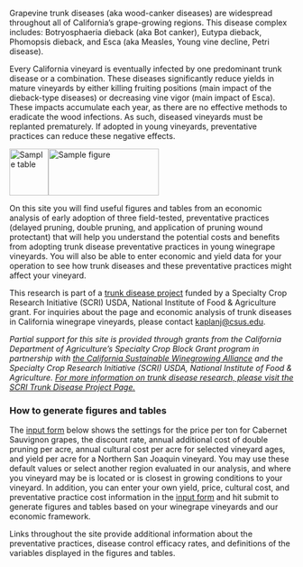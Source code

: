 Grapevine trunk diseases (aka wood-canker diseases) are widespread throughout all of California’s grape-growing regions. This disease complex includes: Botryosphaeria dieback (aka Bot canker), Eutypa dieback, Phomopsis dieback, and Esca (aka Measles, Young vine decline, Petri disease).  
 
 Every California vineyard is eventually infected by one predominant trunk disease or a combination. These diseases significantly reduce yields in mature vineyards by either killing fruiting positions (main impact of the dieback-type diseases) or decreasing vine vigor (main impact of Esca). These impacts accumulate each year, as there are no effective methods to eradicate the wood infections. As such, diseased vineyards must be replanted prematurely. If adopted in young vineyards, preventative practices can reduce these negative effects.  
 
<section class="mission-statement">

<p class="mission-samples"><img src="http://maxnorton.github.io/figure/img/sample-table.png" alt="Sample table" height="83" width="69" /><img src="http://maxnorton.github.io/figure/img/sample-fig-yield.png" alt="Sample figure" width="196" height="83" /></p>

<p>On this site you will find useful figures and tables from an economic analysis of early adoption of three field-tested, preventative practices (delayed pruning, double pruning, and application of pruning wound protectant) that will help you understand the potential costs and benefits from adopting trunk disease preventative practices in young winegrape vineyards. You will also be able to enter economic and yield data for your operation to see how trunk diseases and these preventative practices might affect your vineyard.</p>

</section>

This research is part of a [trunk disease project](http://treeandvinetrunkdiseases.org)  funded by a Specialty Crop Research Initiative (SCRI) USDA, National Institute of Food &amp; Agriculture grant. For inquiries about the page and economic analysis of trunk diseases in California winegrape vineyards, please contact [kaplanj@csus.edu](mailto:kaplanj@csus.edu).  
 
*Partial support for this site is provided through grants from the California Department of Agriculture’s Specialty Crop Block Grant program in partnership with [the California Sustainable Winegrowing Alliance](http://sustainablewinegrowing.org) and the Specialty Crop Research Initiative (SCRI) USDA, National Institute of Food &amp; Agriculture. [For more information on trunk disease research, please visit the SCRI Trunk Disease Project Page.](http://treeandvinetrunkdiseases.org)*  

### How to generate figures and tables
 
 The <a href="#figureparameters" onclick="$('body,html').stop(true,true).animate({scrollTop: $('#figureparameters').offset().top - $('header').height()}, '500', 'swing');">input form</a> below shows the settings for the price per ton for Cabernet Sauvignon grapes, the discount rate, annual additional cost of double pruning per acre, annual cultural cost per acre for selected vineyard ages, and yield per acre for a Northern San Joaquin vineyard. You may use these default values or select another region evaluated in our analysis, and where you vineyard may be is located or is closest in growing conditions to your vineyard. In addition, you can enter your own yield, price, cultural cost, and preventative practice cost information in the <a href="#figureparameters" onclick="$('body,html').stop(true,true).animate({scrollTop: $('#figureparameters').offset().top - $('header').height()}, '500', 'swing');">input form</a> and hit submit to generate figures and tables based on your winegrape vineyards and our economic framework.
 
 Links throughout the site provide additional information about the preventative practices, disease control efficacy rates, and definitions of the variables displayed in the figures and tables.